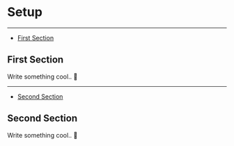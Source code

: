 # Setup

---

- [First Section](#section-1)

<a name="section-1"></a>

## First Section

Write something cool.. 🦊

---

- [Second Section](#section-2)

<a name="section-2"></a>

## Second Section

Write something cool.. 🦊
